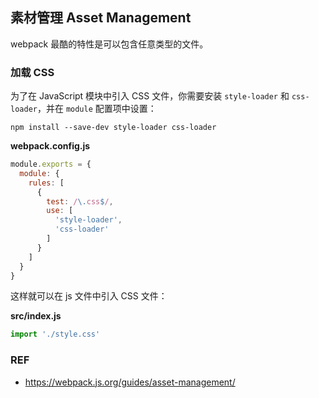 ## 素材管理 Asset Management

webpack 最酷的特性是可以包含任意类型的文件。

### 加载 CSS

为了在 JavaScript 模块中引入 CSS 文件，你需要安装 `style-loader` 和 `css-loader`，并在 `module` 配置项中设置：

```
npm install --save-dev style-loader css-loader
```

**webpack.config.js**

```js
module.exports = {
  module: {
    rules: [
      {
        test: /\.css$/,
        use: [
          'style-loader',
          'css-loader'
        ]
      }
    ]
  }
}
```

这样就可以在 js 文件中引入 CSS 文件：

**src/index.js**

```js
import './style.css'
```

### REF

- https://webpack.js.org/guides/asset-management/